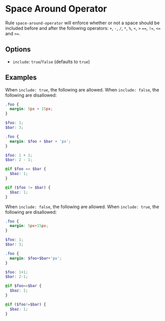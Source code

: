# Space Around Operator

Rule `space-around-operator` will enforce whether or not a space should be included before and after the following operators: `+`, `-`, `/`, `*`, `%`, `<`, `>` `==`, `!=`, `<=` and `>=`.

## Options

* `include`: `true`/`false` (defaults to `true`)

## Examples

When `include: true`, the following are allowed. When `include: false`, the following are disallowed:

```scss
.foo {
  margin: 5px + 15px;
}

$foo: 1;
$bar: 3;

.foo {
  margin: $foo + $bar + 'px';
}

$foo: 1 + 1;
$bar: 2 - 1;

@if $foo == $bar {
  $baz: 1;
}

@if ($foo != $bar) {
  $baz: 1;
}
```

When `include: false`, the following are allowed. When `include: true`, the following are disallowed:

```scss
.foo {
  margin: 5px+15px;
}

$foo: 1;
$bar: 3;

.foo {
  margin: $foo+$bar+'px';
}

$foo: 1+1;
$bar: 2-1;

@if $foo==$bar {
  $baz: 1;
}

@if ($foo!=$bar) {
  $baz: 1;
}
```
